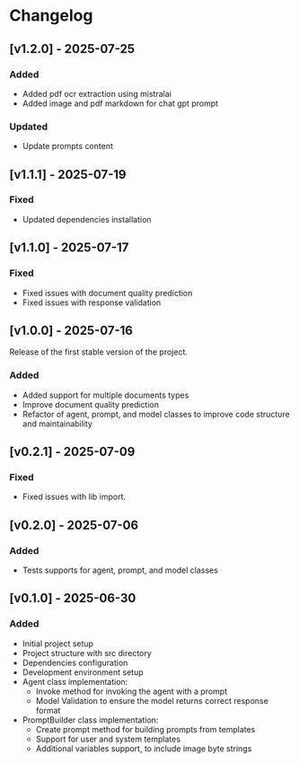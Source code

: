 # Changelog

## [v1.2.0] - 2025-07-25

### Added
- Added pdf ocr extraction using mistralai
- Added image and pdf markdown for chat gpt prompt

### Updated
- Update prompts content

## [v1.1.1] - 2025-07-19

### Fixed
- Updated dependencies installation

## [v1.1.0] - 2025-07-17

### Fixed
- Fixed issues with document quality prediction
- Fixed issues with response validation

## [v1.0.0] - 2025-07-16

Release of the first stable version of the project.

### Added
- Added support for multiple documents types
- Improve document quality prediction
- Refactor of agent, prompt, and model classes to improve code structure and maintainability

## [v0.2.1] - 2025-07-09

### Fixed
- Fixed issues with lib import.

## [v0.2.0] - 2025-07-06

### Added
- Tests supports for agent, prompt, and model classes

## [v0.1.0] - 2025-06-30

### Added
- Initial project setup
- Project structure with src directory
- Dependencies configuration
- Development environment setup
- Agent class implementation:
  - Invoke method for invoking the agent with a prompt
  - Model Validation to ensure the model returns correct response format
- PromptBuilder class implementation:
    - Create prompt method for building prompts from templates
    - Support for user and system templates
    - Additional variables support, to include image byte strings